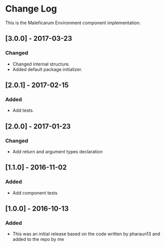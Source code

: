 # Change Log
This is the Maleficarum Environment component implementation. 

## [3.0.0] - 2017-03-23
### Changed
- Changed internal structure.
- Added default package initializer.

## [2.0.1] - 2017-02-15
### Added
- Add tests.

## [2.0.0] - 2017-01-23
### Changed
- Add return and argument types declaration

## [1.1.0] - 2016-11-02
### Added
- Add component tests

## [1.0.0] - 2016-10-13
### Added
- This was an initial release based on the code written by pharaun13 and added to the repo by me
